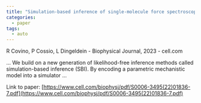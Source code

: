 ```yaml
---
title: "Simulation-based inference of single-molecule force spectroscopy"
categories:
  - paper
tags:
  - auto
---
```

R Covino, P Cossio, L Dingeldein - Biophysical Journal, 2023 - cell.com

… We build on a new generation of likelihood-free inference methods called simulation-based inference (SBI). By encoding a parametric mechanistic model into a simulator …

Link to paper: [https://www.cell.com/biophysj/pdf/S0006-3495(22)01836-7.pdf](https://www.cell.com/biophysj/pdf/S0006-3495(22)01836-7.pdf)
